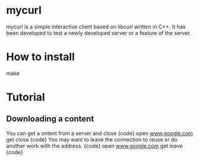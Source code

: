 # mycurl
mycurl is a simple interactive client based on libcurl written in C++. It has been developed to test a newly developed server or a feature of the server.
# How to install
make
# Tutorial
## Downloading a content
You can get a ontent from a server and close
{code}
open www.google.com
get
close
{code}
You may want to leave the connection to reuse or do another work with the address.
{code}
open www.google.com
get
leave
{code}
